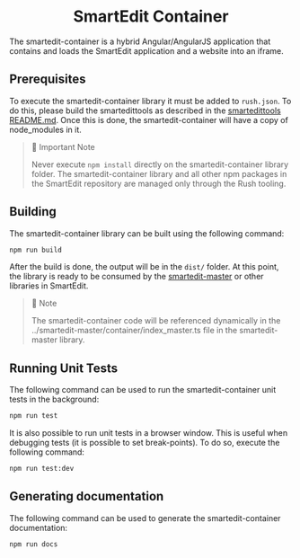 <h1 align="center">SmartEdit Container</h1>
The smartedit-container is a hybrid Angular/AngularJS application that contains and loads the SmartEdit application and a website into an iframe.

## Prerequisites

To execute the smartedit-container library it must be added to `rush.json`. To do this, please build the smartedittools as described in the [smartedittools README.md](../../#commands). Once this is done, the smartedit-container will have a copy of node_modules in it.

> 🚧 Important Note
>
> Never execute `npm install` directly on the smartedit-container library folder. The smartedit-container library and all other npm packages in the SmartEdit repository are managed only through the Rush tooling.

## Building

The smartedit-container library can be built using the following command:

```bash
npm run build
```

After the build is done, the output will be in the `dist/` folder. At this point, the library is ready to be consumed by the [smartedit-master](../smartedit-master) or other libraries in SmartEdit.

> 📘 Note
>
> The smartedit-container code will be referenced dynamically in the ../smartedit-master/container/index_master.ts file in the smartedit-master library.

## Running Unit Tests

The following command can be used to run the smartedit-container unit tests in the background:

```bash
npm run test
```

It is also possible to run unit tests in a browser window. This is useful when debugging tests (it is possible to set break-points). To do so, execute the following command:

```bash
npm run test:dev
```

## Generating documentation

The following command can be used to generate the smartedit-container documentation:

```bash
npm run docs
```
